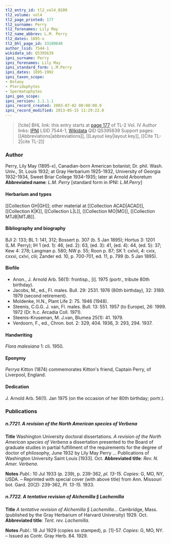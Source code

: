 ```yaml
---
tl2_entry_id: tl2_vol4_0200
tl2_volume: vol4
tl2_page_printed: 177
tl2_surname: Perry
tl2_forenames: Lily May
tl2_name_abbrev: L.M. Perry
tl2_dates: 1895-x
tl2_bhl_page_id: 33189648
author_lsid: 7544-1
wikidata_id: Q5395639
ipni_surname: Perry
ipni_forenames: Lily May
ipni_standard_form: L.M.Perry
ipni_dates: 1895-1992
ipni_taxon_scope: 
- Botany
- Pteridophytes
- Spermatophytes
ipni_geo_scope: 
ipni_version: 1.1.1.1
ipni_record_created: 2003-07-02 00:00:00.0
ipni_record_modified: 2013-05-15 11:29:22.0
---
```


> [!cite] BHL link: this entry starts at [page 177](https://www.biodiversitylibrary.org/page/33189648) of TL-2 Vol. IV
> Author links: [IPNI](https://www.ipni.org/a/7544-1) LSID 7544-1, [Wikidata](https://www.wikidata.org/wiki/Q5395639) QID Q5395639
> Support pages: [[Abbreviations|abbreviations]], [[Layout key|layout key]], [[Cite TL-2|cite TL-2]]

### Author

Perry, Lily May (1895-x), Canadian-born American botanist; Dr. phil. Wash. Univ., St. Louis 1932; at Gray Herbarium 1925-1932, University of Georgia 1932-1934, Sweet Briar College 1934-1935; later at Arnold Arboretum 
**Abbreviated name**: *L.M. Perry* \[standard form in IPNI: *L.M.Perry*\]

#### Herbarium and types

[[Collection GH|GH]]; other material at [[Collection ACAD|ACAD]], [[Collection K|K]], [[Collection L|L]], [[Collection MO|MO]], [[Collection MTJB|MTJB]].

#### Bibliography and biography

BJI 2: 133; BL 1: 141, 312; Bossert p. 307 (b. 5 Jan 1895); Hortus 3: 1201 (L.M. Perry); IH 1 (ed. 1): 46, (ed. 2): 63, (ed. 3): 41, (ed. 4): 44, (ed. 5): 37; Kew 4: 278; Langman p. 580; NW p. 55; Roon p. 87; SK 1: cxlvii, 4: cxix, cxxxi, cxlvi, clii; Zander ed. 10, p. 700-701, ed. 11, p. 799 (b. 5 Jan 1895).

#### Biofile

- Anon., J. Arnold Arb. 56(1): frontisp., \[i\]. 1975 (portr., tribute 80th birthday).
- Jacobs, M., ed., Fl. males. Bull. 29: 2531. 1976 (80th birthday), 32: 3189. 1979 (second retirement).
- Moldenke, H.N., Plant Life 2: 75. 1946 (1948).
- Steenis, C.G.G. J. van, Fl. males. Bull. 13: 551. 1957 (to Europe), 26: 1999. 1972 (Dr. h.c. Arcadia Coll. 1971).
- Steenis-Kruseman, M. J.van, Blumea 25(1): 41. 1979.
- Verdoorn, F., ed., Chron. bot. 2: 329, 404. 1936, 3: 293, 294. 1937.

#### Handwriting

*Flora malesiana* 1: cli. 1950.

#### Eponymy

*Perrya* Kitton (1874) commemorates Kitton's friend, Captain Perry, of Liverpool, England.

#### Dedication

J. Arnold Arb. 56(1). Jan 1975 (on the occasion of her 80th birthday; portr.).

### Publications

##### n.7721. A revision of the North American species of Verbena

**Title**
Washington University doctoral dissertations. *A revision of the North American species of Verbena* a dissertation presented to the Board of graduate studies in partial fulfillment of the requirements for the degree of doctor of philosophy, June 1932 by Lily May Perry ... Publications of Washington University Saint Louis \[1933\]. Oct.
**Abbreviated title**: *Rev. N. Amer. Verbena*.

**Notes**
*Publ*.: 10 Jul 1933 (p. 239), p. 239-362, *pl. 13-15. Copies*: G, MO, NY, USDA. – Reprinted with special cover (with above title) from Ann. Missouri bot. Gard. 20(2): 239-362, *Pl. 13-15.* 1933.

##### n.7722. A tentative revision of Alchemilla § Lachemilla

**Title**
*A tentative revision of Alchemilla § Lachemilla*... Cambridge, Mass. (published by the Gray Herbarium of Harvard University) 1929. Oct.
**Abbreviated title**: *Tent. rev. Lachemilla*.

**Notes**
*Publ*.: 18 Jul 1929 (copies so stamped), p. \[1\]-57. *Copies*: G, MO, NY. – Issued as Contr. Gray Herb. 84. 1929.

